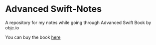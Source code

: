 # Advanced Swift-Notes
A repository for my notes while going through Advanced Swift Book by objc.io

You can buy the book [here](https://www.objc.io/books/advanced-swift/)
